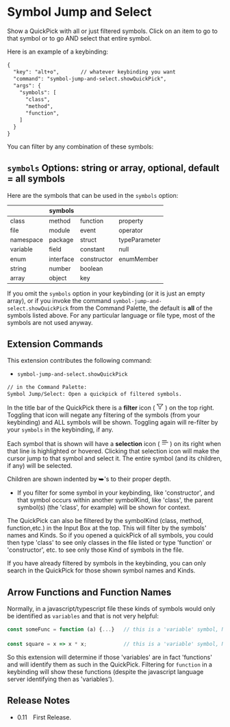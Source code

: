 # Symbol Jump and Select

Show a QuickPick with all or just filtered symbols.  Click on an item to go to that symbol or to go AND select that entire symbol.

Here is an example of a keybinding:

```jsonc
{
  "key": "alt+o",       // whatever keybinding you want
  "command": "symbol-jump-and-select.showQuickPick",
  "args": {
    "symbols": [
      "class",
      "method",
      "function",
    ]
  }
}
```

You can filter by any combination of these symbols:

## `symbols` Options: string or array, optional, default = all symbols

Here are the symbols that can be used in the `symbols` option:

|              | symbols     |               |               |
|--------------|-------------|---------------|---------------|
| class        | method      | function      | property      |
| file         | module      | event         | operator      |
| namespace    | package     | struct        | typeParameter |
| variable     | field       | constant      | null          |
| enum         | interface   | constructor   | enumMember    |
| string       | number      | boolean       |               |
| array        | object      | key           |               |

If you omit the `symbols` option in your keybinding (or it is just an empty array), or if you invoke the command `symbol-jump-and-select.showQuickPick` from the Command Palette, the default is **all** of the symbols listed above.  For any particular language or file type, most of the symbols are not used anyway.  

## Extension Commands

This extension contributes the following command:

* `symbol-jump-and-select.showQuickPick`

```plaintext
// in the Command Palette:
Symbol Jump/Select: Open a quickpick of filtered symbols.
```

In the title bar of the QuickPick there is a **filter**  icon ( <img src="./icons/filter.png" width="16" height="16" alt="filter icon"/> ) on the top right.  Toggling that icon will negate any filtering of the symbols (from your keybinding) and ALL symbols will be shown.  Toggling again will re-filter by your `symbols` in the keybinding, if any.

Each symbol that is shown will have a **selection** icon ( <img src="./icons/selection.png" width="16" height="16" alt="selection icon"/> ) on its right when that line is highlighted or hovered.  Clicking that selection icon will make the cursor jump to that symbol and select it.  The entire symbol (and its children, if any) will be selected.  

Children are shown indented by ⮩'s to their proper depth.

* If you filter for some symbol in your keybinding, like 'constructor', and that symbol occurs within another symbolKind, like 'class', the parent symbol(s) (the 'class', for example) will be shown for context.

The QuickPick can also be filtered by the symbolKind (class, method, function,etc.) in the Input Box at the top.  This will filter by the symbols' names and Kinds.  So if you opened a quickPick of all symbols, you could then type 'class' to see only classes in the file listed or type 'function' or 'constructor', etc. to see only those Kind of symbols in the file.  

If you have already filtered by symbols in the keybinding, you can only search in the QuickPick for those shown symbol names and Kinds.  

## Arrow Functions and Function Names

Normally, in a javascript/typescript file these kinds of symbols would only be identified as `variables` and that is not very helpful:

```javascript
const someFunc = function (a) {...}   // this is a 'variable' symbol, NOT a 'function' symbol

const square = x => x * x;            // this is a 'variable' symbol, NOT a 'function' symbol
```

So this extension will determine if those 'variables' are in fact 'functions' and will identify them as such in the QuickPick.  Filtering for `function` in a keybinding will show these functions (despite the javascript language server identifying then as 'variables').  

## Release Notes

* 0.11&emsp;First Release.
